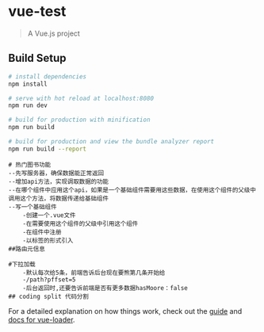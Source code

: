 # vue-test

> A Vue.js project

## Build Setup

``` bash
# install dependencies
npm install

# serve with hot reload at localhost:8080
npm run dev

# build for production with minification
npm run build

# build for production and view the bundle analyzer report
npm run build --report
```
```
# 热门图书功能
--先写服务器，确保数据能正常返回
--增加api方法，实现调取数据的功能
--在哪个组件中应用这个api，如果是一个基础组件需要用这些数据，在使用这个组件的父级中调用这个方法，将数据传递给基础组件
--写一个基础组件 
    -创建一个.vue文件
    -在需要使用这个组件的父级中引用这个组件
    -在组件中注册
    -以标签的形式引入
##路由元信息

#下拉加载
    -默认每次给5条，前端告诉后台现在要熊第几条开始给
    -/path?pffset=5
    -后台返回时,还要告诉前端是否有更多数据hasMoore：false
## coding split 代码分割

```

For a detailed explanation on how things work, check out the [guide](http://vuejs-templates.github.io/webpack/) and [docs for vue-loader](http://vuejs.github.io/vue-loader).
